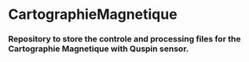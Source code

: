 # CartographieMagnetique

### Repository to store the controle and processing files for the Cartographie Magnetique with Quspin sensor.
